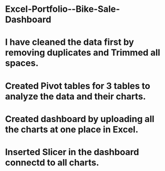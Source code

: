 # Excel-Portfolio--Bike-Sale-Dashboard
# I have cleaned the data first by removing duplicates and Trimmed all spaces.
# Created Pivot tables for 3 tables to analyze the data and their charts.
# Created dashboard by uploading all the charts at one place in Excel.
# Inserted Slicer in the dashboard connectd to all charts.
